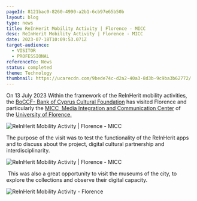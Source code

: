 ```yaml
---
pageId: 8121bac0-8260-4990-a2b1-6cb97e65b50b
layout: blog
type: news
title: ReInHerit Mobility Activity | Florence - MICC
desc: ReInHerit Mobility Activity | Florence - MICC
date: 2023-07-18T10:09:53.071Z
target-audience:
  - VISITOR
  - PROFESSIONAL
referenceTo: News
status: completed
theme: Technology
thumbnail: https://ucarecdn.com/9bede74c-d2a2-40a3-8d3b-9c9ba3b62772/
---
```

On 13 July 2023 Within the framework of the ReInHerit mobility activities, the [BoCCF- Bank of Cyprus Cultural Foundation](https://www.boccf.org) has visited Florence and particularly the [MICC  Media Integration and Communication Center](http://www.micc.unifi.it/) of the [University of Florence.](https://www.unifi.it/changelang-eng.html)

![ReInHerit Mobility Activity | Florence - MICC](https://ucarecdn.com/da573060-e86b-46ce-974c-60cef8d7bace/ "ReInHerit Mobility Activity | Florence - MICC")

The purpose of the visit was to test the functionality of the ReInHerit apps and to discuss about the project, digital cultural partnership and interdisciplinarity. 

![ReInHerit Mobility Activity | Florence - MICC](https://ucarecdn.com/a3501f9d-a069-4809-9a35-3b0132ede7b9/ "ReInHerit Mobility Activity | Florence - MICC")

 This was also a great opportunity to visit the museums of the city, to explore the collections and observe their digital capacity.

![ReInHerit Mobility Activity - Florence](https://ucarecdn.com/ea8626c6-0b51-4ac2-894f-763409a4b076/ "ReInHerit Mobility Activity - Florence")